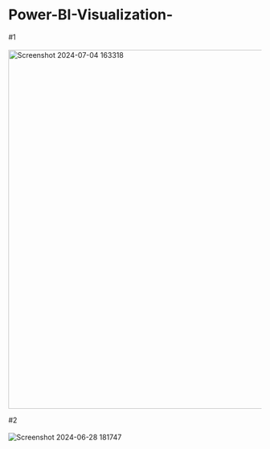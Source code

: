 # Power-BI-Visualization-

#1<br><br>
<img width="715" alt="Screenshot 2024-07-04 163318" src="https://github.com/Bahar-Pasha/Power-BI-Visualization-/assets/127425854/aebc5ff7-331f-4aaf-909a-74913702e7cd">


#2<br><br>
![Screenshot 2024-06-28 181747](https://github.com/Bahar-Pasha/Power-BI-Visualization-/assets/127425854/5be0b954-b89c-4943-b2a8-4beb41372e9d)
